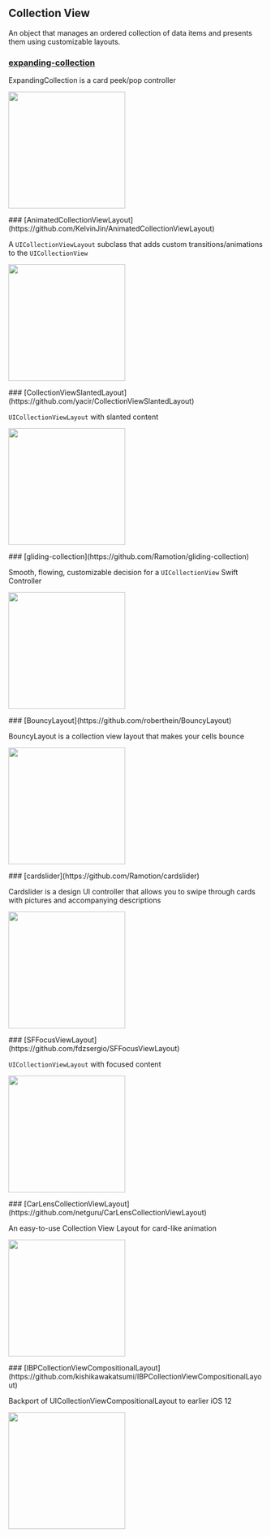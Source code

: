 ## Collection View

An object that manages an ordered collection of data items and presents them using customizable layouts.
### [expanding-collection](https://github.com/Ramotion/expanding-collection)

ExpandingCollection is a card peek/pop controller

<p float="left">
<img src="https://raw.githubusercontent.com/Ramotion/expanding-collection/master/expanding-collection.gif" width="230">
</p>### [AnimatedCollectionViewLayout](https://github.com/KelvinJin/AnimatedCollectionViewLayout)

A `UICollectionViewLayout` subclass that adds custom transitions/animations to the `UICollectionView`

<p float="left">
<img src="https://camo.githubusercontent.com/7b304623ffbb82b31d5c6ee02e03fffdc1d9bb84/687474703a2f2f692e696d6775722e636f6d2f6a6f4131656d422e676966" width="230">
</p>### [CollectionViewSlantedLayout](https://github.com/yacir/CollectionViewSlantedLayout)

`UICollectionViewLayout` with slanted content

<p float="left">
<img src="https://user-images.githubusercontent.com/2587473/34458447-9f434c8a-edd3-11e7-98b7-f32b4284268d.gif" width="230">
</p>### [gliding-collection](https://github.com/Ramotion/gliding-collection)

Smooth, flowing, customizable decision for a `UICollectionView` Swift Controller

<p float="left">
<img src="https://raw.githubusercontent.com/Ramotion/gliding-collection/master/assets/gliding-collection.gif" width="230">
</p>### [BouncyLayout](https://github.com/roberthein/BouncyLayout)

BouncyLayout is a collection view layout that makes your cells bounce

<p float="left">
<img src="https://raw.githubusercontent.com/roberthein/BouncyLayout/master/art/gifs/02.gif" width="230">
</p>### [cardslider](https://github.com/Ramotion/cardslider)

 Cardslider is a design UI controller that allows you to swipe through cards with pictures and accompanying descriptions

<p float="left">
<img src="https://raw.githubusercontent.com/Ramotion/cardslider/master/iOS_Card_Slider.gif" width="230">
</p>### [SFFocusViewLayout](https://github.com/fdzsergio/SFFocusViewLayout)

`UICollectionViewLayout` with focused content

<p float="left">
<img src="https://raw.githubusercontent.com/fdzsergio/SFFocusViewLayout/master/Screenshots/SFFocusViewLayout.gif" width="230">
</p>### [CarLensCollectionViewLayout](https://github.com/netguru/CarLensCollectionViewLayout)

An easy-to-use Collection View Layout for card-like animation

<p float="left">
<img src="https://user-images.githubusercontent.com/18245585/50694808-2b795e80-103b-11e9-839d-f2d8dc533bb4.gif" width="230">
</p>### [IBPCollectionViewCompositionalLayout](https://github.com/kishikawakatsumi/IBPCollectionViewCompositionalLayout)

Backport of UICollectionViewCompositionalLayout to earlier iOS 12

<p float="left">
<img src="https://user-images.githubusercontent.com/40610/62560784-c29be280-b8b8-11e9-970f-d939b2713f93.gif" width="230">
</p>